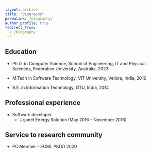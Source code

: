 ```yaml
---
layout: archive
title: "Biography"
permalink: /biography/
author_profile: true
redirect_from: 
  - /biography
---
```


Education
---------
- Ph.D. in Computer Science, School of Engineering, IT and Physical Sciences, Federation University, Australia, 2023

- M.Tech in Software Technology, VIT University, Vellore, India, 2016

- B.E. in Information Technology, GTU, India, 2014

Professional experience
------------------------

- Software developer
  - Urjanet Energy Solution (May 2016 - November 2016)

Service to research community
-------
- PC Member - ECML PKDD 2020
